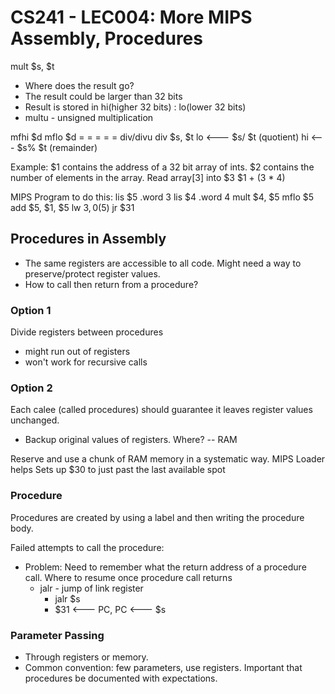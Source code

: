 # CS241 - LEC004: More MIPS Assembly, Procedures

mult $s, $t
- Where does the result go?
- The result could be larger than 32 bits
- Result is stored in  hi(higher 32 bits) : lo(lower 32 bits)
- multu - unsigned multiplication

mfhi $d
mflo $d
 = = = = =
 div/divu
div $s, $t
lo <--- $s/ $t (quotient)
hi <--- $s% $t (remainder)

Example:
$1 contains the address of a 32 bit array of ints.
$2 contains the number of elements in the array.
Read array[3] into $3
$1 + (3 * 4)

MIPS Program to do this:
lis $5
.word 3
lis $4
.word 4
mult $4, $5
mflo $5
add $5, $1, $5
lw $3, 0($5)
jr $31

## Procedures in Assembly
- The same registers are accessible to all code. Might need a way to preserve/protect register values.
- How to call then return from a procedure?

### Option 1
Divide registers between procedures
- might run out of registers
- won't work for recursive calls
### Option 2
Each calee (called procedures) should guarantee it leaves register values unchanged.
- Backup original values of registers. Where? -- RAM

Reserve and use a chunk of RAM memory in a  systematic way.
MIPS Loader helps
Sets up $30 to just past the last available spot

### Procedure
Procedures are created by using a label and then writing the procedure body.

Failed attempts to call the procedure:
- Problem: Need to remember what the return address of a procedure call. Where to resume once procedure call returns
  - jalr - jump of link register
    - jalr $s
    - $31 <--- PC, PC <--- $s

### Parameter Passing
- Through registers or memory.
- Common convention: few parameters, use registers. Important that procedures be documented with expectations.

<!--stackedit_data:
eyJoaXN0b3J5IjpbMTM2MTc2NzQxMiwtMTYwMDgzODI3NiwtNj
Q4ODI3NTc1LC0xMjI4MzY3MTA2LC0xNDU0MzQ0MTcyLDg3MTMx
NDEzNSwxMTE0MTMxODk0LDExMzg1NTk0MjcsMTc4NTI1NjE2XX
0=
-->
